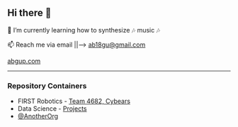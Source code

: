 ## Hi there 👋

<!--
🔭 I’m currently a mentor at FRC Team CyBears 4682 @ Bishop Blanchet High || Seattle, WA
<br>
🔭 Other days of the week find me coding, wrenching on cars & bicycles, or coding
<br> ... oh wait, i said coding already :disguised_face:...
-->

🌱 I’m currently learning how to synthesize :notes: music :notes:

📫 Reach me via email ||--> ab18gu@gmail.com

[abgup.com](https://www.abgup.com)

---

### Repository Containers
- FIRST Robotics - [Team 4682, Cybears](https://github.com/Team4682CyBears)
- Data Science - [Projects](https://github.com/data-science-lessons)
- [@AnotherOrg](https://github.com/AnotherOrg)





<!--
- 🌱 I’m currently learning ...
- 👯 I’m looking to collaborate on ...
- 🤔 I’m looking for help with ...
- 💬 Ask me about ...
- 📫 How to reach me: ...
- 😄 Pronouns: ...
- ⚡ Fun fact: ...
-->
